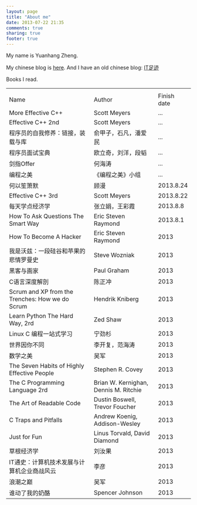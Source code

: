 ```yaml
---
layout: page
title: "About me"
date: 2013-07-22 21:35
comments: true
sharing: true
footer: true
---
```


My name is Yuanhang Zheng.

My chinese blog is [here](http://cn.zhengyuanhang.com). And I have an old
chinese blog: [IT足迹](http://www.zhengyuanhang.com)

Books I read.

<table>
  <th><tr>
    <td>Name</td><td>Author<td>Finish date</td>
  </tr></th>
  <tr>
    <td>More Effective C++</td>
    <td>Scott Meyers</td>
    <td>...</td>
  </tr>
  <tr>
    <td>Effective C++ 2nd</td>
    <td>Scott Meyers</td>
    <td>...</td>
  </tr>
  <tr>
    <td>程序员的自我修养：链接，装载与库</td>
    <td>俞甲子，石凡，潘爱民</td>
    <td>...</td>
  </tr>
  <tr>
    <td>程序员面试宝典</td>
    <td>欧立奇，刘洋，段韬</td>
    <td>...</td>
  </tr>
  <tr>
    <td>剑指Offer</td>
    <td>何海涛</td>
    <td>...</td>
  </tr>
  <tr>
    <td>编程之美</td>
    <td>《编程之美》小组</td>
    <td>...</td>
  </tr>
  <tr>
    <td>何以笙箫默</td>
    <td>顾漫</td>
    <td>2013.8.24</td>
  </tr>
  <tr>
    <td>Effective C++ 3rd</td>
    <td>Scott Meyers</td>
    <td>2013.8.22</td>
  </tr>
  <tr>
    <td>每天学点经济学</td>
    <td>张立娟，王彩霞</td>
    <td>2013.8.8</td>
  </tr>
  <tr>
    <td>How To Ask Questions The Smart Way</td>
    <td>Eric Steven Raymond</td>
    <td>2013.8.1</td>
  </tr>
  <tr>
    <td>How To Become A Hacker</td>
    <td>Eric Steven Raymond</td>
    <td>2013</td>
  </tr>
  <tr>
    <td>我是沃兹：一段硅谷和苹果的悲情罗曼史</td>
    <td>Steve Wozniak</td>
    <td>2013</td>
  </tr>
  <tr>
    <td>黑客与画家</td>
    <td>Paul Graham</td>
    <td>2013</td>
  </tr>
  <tr>
    <td>C语言深度解剖</td>
    <td>陈正冲</td>
    <td>2013</td>
  </tr>
  <tr>
    <td>Scrum and XP from the Trenches: How we do Scrum</td>
    <td>Hendrik Kniberg</td>
    <td>2013</td>
  </tr>
  <tr>
    <td>Learn Python The Hard Way, 2rd</td>
    <td>Zed Shaw</td>
    <td>2013</td>
  </tr>
  <tr>
    <td>Linux C 编程一站式学习</td>
    <td>宁劲杉</td>
    <td>2013</td>
  </tr>
  <tr>
    <td>世界因你不同</td>
    <td>李开复，范海涛</td>
    <td>2013</td>
  </tr>
  <tr>
    <td>数学之美</td>
    <td>吴军</td>
    <td>2013</td>
  </tr>
  <tr>
    <td>The Seven Habits of Highly Effective People</td>
    <td>Stephen R. Covey</td>
    <td>2013</td>
  </tr>
  <tr>
    <td>The C Programming Language 2rd</td>
    <td>Brian W. Kernighan, Dennis M. Ritchie</td>
    <td>2013</td>
  </tr>
  <tr>
    <td>The Art of Readable Code</td>
    <td>Dustin Boswell, Trevor Foucher</td>
    <td>2013</td>
  </tr>
  <tr>
    <td>C Traps and Pitfalls</td>
    <td>Andrew Koenig, Addison-Wesley</td>
    <td>2013</td>
  </tr>
  <tr>
    <td>Just for Fun</td>
    <td>Linus Torvald, David Diamond</td>
    <td>2013</td>
  </tr>
  <tr>
    <td>草根经济学</td>
    <td>刘汝果</td>
    <td>2013</td>
  </tr>
  <tr>
    <td>IT通史：计算机技术发展与计算机企业商战风云</td>
    <td>李彦</td>
    <td>2013</td>
  </tr>
  <tr>
    <td>浪潮之巅</td>
    <td>吴军</td>
    <td>2013</td>
  </tr>
  <tr>
    <td>谁动了我的奶酪</td>
    <td>Spencer Johnson</td>
    <td>2013</td>
  </tr>
</table>
